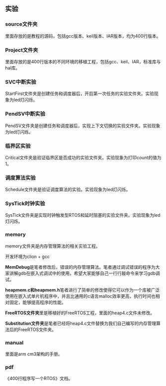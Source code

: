 ## 实验

### source文件夹

里面存放的是教程的源码，包括gcc版本、keil版本、IAR版本，均为400行版本。

### Project文件夹

里面存放的是400行版本的不同环境的移植工程，包括gcc、keil、IAR，标准库与hal库。

### SVC中断实验

StartFirst文件夹是创建任务和调度器后，开启第一次任务的实验文件夹。实验现象为led灯闪烁。

### PendSV中断实验

PendSV文件夹是创建任务和调度器后，实现上下文切换的实验文件夹。实验现象为led灯闪烁。



### 临界区实验

Critical文件夹是验证临界区是否成功的实验文件夹。实验现象为打印count的值为1。



### 调度算法实验

Schedule文件夹是验证调度算法的实验。实验现象为led灯闪烁。



### SysTick时钟实验

SysTick文件夹是实现时钟触发型RTOS和延时阻塞的实验文件夹。实验现象为led灯闪烁。

### memory

memory文件夹是内存管理算法的相关实验工程。

开发环境为clion + gcc

**MemDebug**是笔者修改后，错误的内存管理算法。笔者通过调试错误的程序为大家讲解gdb在嵌入式调试中的使用，希望大家能够自己一行行敲命令来学习gdb调试。

**heapmem.c和heapmem.h**笔者进行了简单的修改使得它可以作为一个库被广泛使用在嵌入式单片机程序中，并且比通用的c语言malloc效率更高，执行时间也相对固定，能够提高程序的性能。

**FreeRTOS文件夹**里是移植好的FreeRTOS工程，里面的heap4.c文件未修改。

**Substitution文件夹**是笔者已经将heap4.c文件替换为我们自己编写的内存管理算法后的FreeRTOS文件夹。

### manual

里面是arm cm3架构的手册。

### pdf

《400行程序写一个RTOS》文档。
